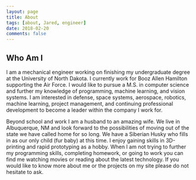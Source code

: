 ```yaml
---
layout: page
title: About
tags: [about, Jared, engineer]
date: 2018-02-20
comments: false
---
```

    
<!--<center><a href="http://taylantatli.github.io/Moon"><b>Moon</b></a> is a minimal, one column jekyll theme.</center>-->

## Who Am I
I am a mechanical engineer working on finishing my undergraduate degree at the University of North Dakota. I currently work for Booz Allen Hamilton supporting the Air Force. I would like to pursue a M.S. in computer science and further my knowledge of programming, machine learning, and vision systems. I am interested in defense, space systems, aerospace, robotics, machine learning, project management, and continuing professional development to become a leader within the company I work for.

Beyond school and work I am a husband to an amazing wife. We live in Albuquerque, NM and look forward to the possibilities of moving out of the state we have called home for so long. We have a Siberian Husky who fills in as our only child (fur baby) at this time. I enjoy gaining skills in 3D-printing and rapid prototyping as a hobby. When I am not trying to further my programming skills, completing homework, or going to work you can find me watching movies or reading about the latest technology. If you would like to know more about me or the projects on my site please do not hesitate to ask. 


      
<!--[Install Moon](https://github.com/TaylanTatli/Moon){: .btn}-->
